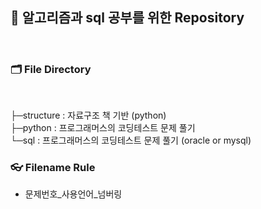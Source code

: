 ## 📙 알고리즘과 sql 공부를 위한 Repository

<br> 

###  🗂 File Directory

<br> 

├─structure : 자료구조 책 기반 (python) <br> 
├─python : 프로그래머스의 코딩테스트 문제 풀기 <br> 
└─sql : 프로그래머스의 코딩테스트 문제 풀기 (oracle or mysql)

###  👓 Filename Rule

- 문제번호_사용언어_넘버링




